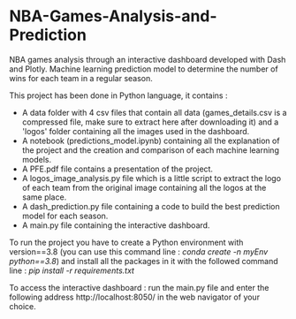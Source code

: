 # NBA-Games-Analysis-and-Prediction
NBA games analysis through an interactive dashboard developed with Dash and Plotly. Machine learning prediction model to determine the number of wins for each team in a regular season.

This project has been done in Python language, it contains : 

- A data folder with 4 csv files that contain all data (games_details.csv is a compressed file, make sure to extract here after downloading it) and a 'logos' folder containing all the images used in the dashboard. 
- A notebook (predictions_model.ipynb) containing all the explanation of the project and the creation and comparison of each machine learning models.
- A PFE.pdf file  contains a presentation of the project.
- A logos_image_analysis.py file which is a little script to extract the logo of each team from the original image containing all the logos at the same place.
- A dash_prediction.py file containing a code to build the best prediction model for each season.
- A main.py file containing the interactive dashboard.

To run the project you have to create a Python environment with version==3.8 (you can use this command line : _conda create -n myEnv python==3.8_) and install all the packages in it with the followed command line : _pip install -r requirements.txt_

To access the interactive dashboard : run the main.py file and enter the following address http://localhost:8050/  in the web navigator of your choice.
